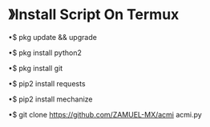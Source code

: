 # 》Install Script On Termux

•$ pkg update && upgrade

•$ pkg install python2

•$ pkg install git

•$ pip2 install requests

•$ pip2 install mechanize

•$ git clone https://github.com/ZAMUEL-MX/acmi
acmi.py
